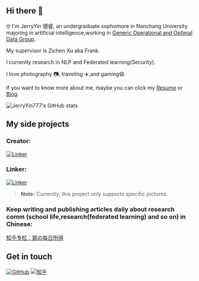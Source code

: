 ## Hi there 👋

🤓 I'm JerryYin 骢睿, an undergraduate sophomore in Nanchang University majoring in artificial intelligence,working in [Generic Operational and Optimal Data Group](https://good.ncu.edu.cn/index.html).

My supervisor is Zichen Xu aka Frank.

I currently research in NLP and Federated learning(Security).

I love photography 📷, traveling ✈️,and gaming😄.  

If you want to know more about me, maybe you can click my [Resume](https://JerryYin777.github.io) or [Blog](http://47.107.123.245/).

![JerryYin777's GitHub stats](https://github-readme-stats.vercel.app/api?username=JerryYin777&show_icons=true&theme=tokyonight)

## My side projects
### Creator:

[![Linker](https://github-readme-stats.vercel.app/api/pin?username=JerryYin777&repo=Creator&theme=radical)](https://github.com/JerryYin777/Creator)

### Linker:

[![Linker](https://github-readme-stats.vercel.app/api/pin?username=JerryYin777&repo=Linker&theme=radical)](https://github.com/JerryYin777/Linker)

> **Note:** Currently, this project only supports specific pictures.

### Keep writing and publishing articles daily about research comm (school life,research(federated learning) and so on) in Chinese:

[知乎专栏：鹅の每日所得](https://www.zhihu.com/column/c_1531067260675940352)


## Get in touch

[![GitHub](https://img.shields.io/badge/GitHub-grey?logo=github)](https://github.com/JerryYin777)
[![知乎](https://img.shields.io/badge/知乎-white?logo=zhihu)](https://www.zhihu.com/people/ycr222)



